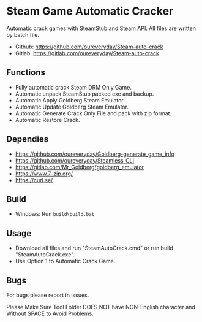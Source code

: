 # Steam Game Automatic Cracker 

Automatic crack games with SteamStub and Steam API. 
All files are written by batch file. 

 * Github: https://github.com/oureveryday/Steam-auto-crack 
 * Gitlab: https://gitlab.com/oureveryday/Steam-auto-crack 

## Functions 

 * Fully automatic crack Steam DRM Only Game. 
 * Automatic unpack SteamStub packed exe and backup. 
 * Automatic Apply Goldberg Steam Emulator. 
 * Automatic Update Goldberg Steam Emulator. 
 * Automatic Generate Crack Only File and pack with zip format. 
 * Automatic Restore Crack. 

## Dependies 
 * https://github.com/oureveryday/Goldberg-generate_game_info 
 * https://github.com/oureveryday/Steamless_CLI 
 * https://gitlab.com/Mr_Goldberg/goldberg_emulator 
 * https://www.7-zip.org/ 
 * https://curl.se/

## Build 
 * Windows: Run `build\build.bat` 
 
## Usage 
 * Download all files and run "SteamAutoCrack.cmd" or run build "SteamAutoCrack.exe". 
 * Use Option 1 to Automatic Crack Game. 

## Bugs 
For bugs please report in issues. 

Please Make Sure Tool Folder DOES NOT have NON-English character and Without SPACE to Avoid Problems.
